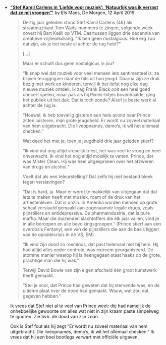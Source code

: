 

 - [**"Stef Kamil Carlens in ‘Liefde voor muziek’: ‘Natuurlijk was ik verrast dat ze mij vroegen’"**](https://www.demorgen.be/muziek/stef-kamil-carlens-in-liefde-voor-muziek-natuurlijk-was-ik-verrast-dat-ze-mij-vroegen-b16cd0bd/) by Els Maes, De Morgen, 12 April 2019
 
    > Dertig jaar geleden stond Stef Kamil Carlens (48) als straatmuzikant Tom Waits-nummers te zingen, volgende week covert hij Bart Kaëll op VTM. Daartussen liggen drie decennia van creatieve vrijheidsdrang. “Ik ben geen nostalgicus. Hoe erg zou dat zijn, als je het beste al achter de rug hebt?”
    >  
    >  [...]
    >  
    >  Maar er schuilt dus geen nostalgicus in jou?
    >  
    >  “Ik snap wel dat muziek voor veel mensen iets sentimenteel is, ze blijven teruggrijpen naar de hits uit hun jeugd. Daarna zijn ze druk bezig met werk en kinderen, terwijl ik het liefst nog elke dag nieuwe muziek ontdek. Ik zag Frank Black ooit een heel goed concert spelen, maar pas als hij Pixies-hitjes bovenhaalde, ging het publiek uit het dak. Dat is toch zonde? Alsof je beste werk al achter de rug is.
    >  
    >  “Hoewel, ik heb toevallig gisteren een hele avond naar Prince zitten luisteren, mijn grote jeugdheld. Er wordt nu zoveel materiaal van hem uitgebracht. Die liveopnames, demo’s, ik wil het allemaal checken.”
    >  
    >  Wat deed het met je, toen je jeugdheld drie jaar geleden stierf?
    >  
    >  “Ik vind dat nog altijd vreselijk triest, het was veel te vroeg en heel onverwacht. Ik vind het nog altijd moeilijk te vatten. Prince, dat was Mister Clean. Hij was heel uitgesproken over het afzweren van drugs en alcohol.”
    >  
    >  Voelt dat als een teleurstelling? Dat zelfs hij niet bestand bleek tegen verslavingen?
    >  
    >  “Dat is hard, ja. Maar er wordt te makkelijk van uitgegaan dat dat iets te maken heeft met muziek, roem of de druk van het artiestenleven. Dat is onzin. In Amerika worden mensen op grote schaal verslaafd gemaakt aan zogenaamde legale drugs, zoals pijnstillers en antidepressiva. De pharmaindustrie, dat is pure maffia. Maar die duizenden slachtoffers die elk jaar vallen, vind je in alle beroepen en alle bevolkingsgroepen.” (Prince stierf aan een overdosis Fentanyl, een van de pijnstillers die aan de basis liggen van de opioïdecrisis in de VS, EM)
    >  
    >  “Ik vind zijn dood zo roemloos, dat past helemaal niet bij hem. Hij had altijd alles onder controle, was extreem georganiseerd. De stomme manier waarop hij is heengegaan staat haaks op de grote, prachtige man die hij was.”
    >  
    >  Terwijl David Bowie van zijn eigen afscheid één groot kunstwerk heeft gemaakt.
    >  
    >  “Stel je voor, dat Prince had geweten dat hij stervende was, en de ultieme plaat over de dood had gemaakt. Wauw, wat zou dat gegeven hebben.”
    
    Ik vrees dat Stef niet al te veel van Prince weet: die had namelijk de onhebbelijke gewoonte om alles wat niet in zijn kraam paste simpelweg te ignoren. Zie bvb. de dood van zijn zoon.
    
    Ook is Stef fout als hij zegt "Er wordt nu zoveel materiaal van hem uitgebracht. Die liveopnames, demo’s, ik wil het allemaal checken." Ik vrees dat hij een boel bootlegs verwart met officiële uitgaven.
